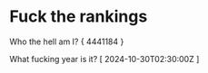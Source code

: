 # Fuck the rankings

Who the hell am I?
{ 4441184 }

What fucking year is it?
[ 2024-10-30T02:30:00Z ]
